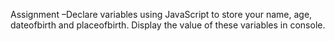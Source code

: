 Assignment –Declare variables using JavaScript to store your
name, age, dateofbirth and placeofbirth. Display the value of
these variables in console.